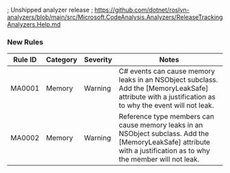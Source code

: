 ﻿; Unshipped analyzer release
; https://github.com/dotnet/roslyn-analyzers/blob/main/src/Microsoft.CodeAnalysis.Analyzers/ReleaseTrackingAnalyzers.Help.md

### New Rules

Rule ID | Category | Severity | Notes
--------|----------|----------|-------
MA0001 | Memory | Warning | C# events can cause memory leaks in an NSObject subclass. Add the [MemoryLeakSafe] attribute with a justification as to why the event will not leak.
MA0002 | Memory | Warning | Reference type members can cause memory leaks in an NSObject subclass. Add the [MemoryLeakSafe] attribute with a justification as to why the member will not leak.